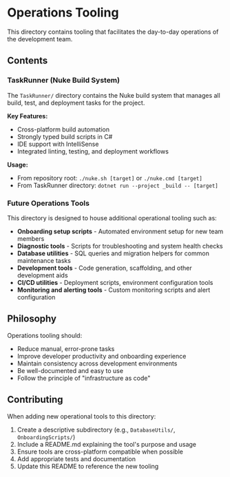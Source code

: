 # Operations Tooling

This directory contains tooling that facilitates the day-to-day operations of the development team.

## Contents

### TaskRunner (Nuke Build System)

The `TaskRunner/` directory contains the Nuke build system that manages all build, test, and deployment tasks for the project.

**Key Features:**
- Cross-platform build automation
- Strongly typed build scripts in C#
- IDE support with IntelliSense
- Integrated linting, testing, and deployment workflows

**Usage:**
- From repository root: `./nuke.sh [target]` or `./nuke.cmd [target]`
- From TaskRunner directory: `dotnet run --project _build -- [target]`

### Future Operations Tools

This directory is designed to house additional operational tooling such as:

- **Onboarding setup scripts** - Automated environment setup for new team members
- **Diagnostic tools** - Scripts for troubleshooting and system health checks
- **Database utilities** - SQL queries and migration helpers for common maintenance tasks
- **Development tools** - Code generation, scaffolding, and other development aids
- **CI/CD utilities** - Deployment scripts, environment configuration tools
- **Monitoring and alerting tools** - Custom monitoring scripts and alert configuration

## Philosophy

Operations tooling should:
- Reduce manual, error-prone tasks
- Improve developer productivity and onboarding experience
- Maintain consistency across development environments
- Be well-documented and easy to use
- Follow the principle of "infrastructure as code"

## Contributing

When adding new operational tools to this directory:
1. Create a descriptive subdirectory (e.g., `DatabaseUtils/`, `OnboardingScripts/`)
2. Include a README.md explaining the tool's purpose and usage
3. Ensure tools are cross-platform compatible when possible
4. Add appropriate tests and documentation
5. Update this README to reference the new tooling